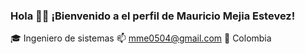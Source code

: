### Hola 👋💚  ¡Bienvenido a el perfil de Mauricio Mejia Estevez!

🎓 Ingeniero de sistemas 
📫 mme0504@gmail.com 
📌 Colombia

<!--
**mauriciomejiae/mauriciomejiae** is a ✨ _special_ ✨ repository because its `README.md` (this file) appears on your GitHub profile.
-->
